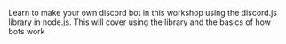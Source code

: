 Learn to make your own discord bot in this workshop using the discord.js library in node.js. This will cover using the library and the basics of how bots work 